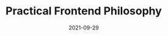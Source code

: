 ---
date: 2021-09-29
tags:
  - meta
target_url: https://jaredgorski.org/writing/15-practical-frontend-philosophy/
title: Practical Frontend Philosophy
---